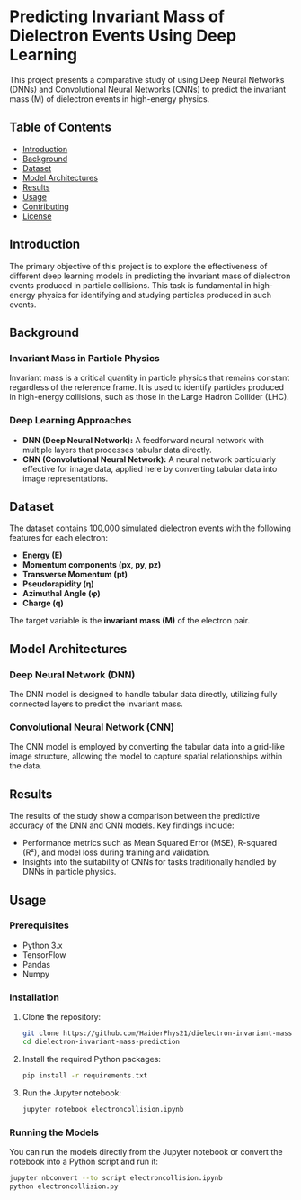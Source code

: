 # Predicting Invariant Mass of Dielectron Events Using Deep Learning

This project presents a comparative study of using Deep Neural Networks (DNNs) and Convolutional Neural Networks (CNNs) to predict the invariant mass (M) of dielectron events in high-energy physics.

## Table of Contents

- [Introduction](#introduction)
- [Background](#background)
- [Dataset](#dataset)
- [Model Architectures](#model-architectures)
- [Results](#results)
- [Usage](#usage)
- [Contributing](#contributing)
- [License](#license)

## Introduction

The primary objective of this project is to explore the effectiveness of different deep learning models in predicting the invariant mass of dielectron events produced in particle collisions. This task is fundamental in high-energy physics for identifying and studying particles produced in such events.

## Background

### Invariant Mass in Particle Physics

Invariant mass is a critical quantity in particle physics that remains constant regardless of the reference frame. It is used to identify particles produced in high-energy collisions, such as those in the Large Hadron Collider (LHC).

### Deep Learning Approaches

- **DNN (Deep Neural Network):** A feedforward neural network with multiple layers that processes tabular data directly.
- **CNN (Convolutional Neural Network):** A neural network particularly effective for image data, applied here by converting tabular data into image representations.

## Dataset

The dataset contains 100,000 simulated dielectron events with the following features for each electron:

- **Energy (E)**
- **Momentum components (px, py, pz)**
- **Transverse Momentum (pt)**
- **Pseudorapidity (η)**
- **Azimuthal Angle (φ)**
- **Charge (q)**

The target variable is the **invariant mass (M)** of the electron pair.

## Model Architectures

### Deep Neural Network (DNN)

The DNN model is designed to handle tabular data directly, utilizing fully connected layers to predict the invariant mass.

### Convolutional Neural Network (CNN)

The CNN model is employed by converting the tabular data into a grid-like image structure, allowing the model to capture spatial relationships within the data.

## Results

The results of the study show a comparison between the predictive accuracy of the DNN and CNN models. Key findings include:

- Performance metrics such as Mean Squared Error (MSE), R-squared (R²), and model loss during training and validation.
- Insights into the suitability of CNNs for tasks traditionally handled by DNNs in particle physics.

## Usage

### Prerequisites

- Python 3.x
- TensorFlow
- Pandas
- Numpy

### Installation

1. Clone the repository:

    ```bash
    git clone https://github.com/HaiderPhys21/dielectron-invariant-mass-prediction.git
    cd dielectron-invariant-mass-prediction
    ```

2. Install the required Python packages:

    ```bash
    pip install -r requirements.txt
    ```

3. Run the Jupyter notebook:

    ```bash
    jupyter notebook electroncollision.ipynb
    ```

### Running the Models

You can run the models directly from the Jupyter notebook or convert the notebook into a Python script and run it:

```bash
jupyter nbconvert --to script electroncollision.ipynb
python electroncollision.py
